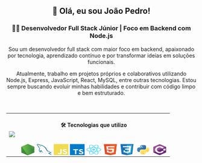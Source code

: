 <!--h1 without bottom border-->
<div align="center">
  
  <h2>👋 Olá, eu sou João Pedro!</h2>
  <h3>👨‍💻 Desenvolvedor Full Stack Júnior | Foco em Backend com Node.js</h3>
  <p>Sou um desenvolvedor full stack com maior foco em backend, apaixonado por tecnologia, aprendizado contínuo e por transformar ideias em soluções funcionais.</p>
  <p>Atualmente, trabalho em projetos próprios e colaborativos utilizando Node.js, Express, JavaScript, React, MySQL, entre outras tecnologias. Estou sempre buscando evoluir minhas habilidades e contribuir com código limpo e bem estruturado.</p>
  
</div>

<br/>

<table align="center">
  <tr>
    <td align="center">
      <img src="https://github-readme-stats.anuraghazra1.vercel.app/api/top-langs/?username=Jpiramos&theme=dark&hide_border=false&no-bg=true&no-frame=true&langs_count=10"/>
    </td>
    <td align="center">
      <h4>🛠️ Tecnologias que utilizo</h4>
      <br/>
      <img align="center" alt="Node.js" height="30" width="40" src="https://raw.githubusercontent.com/devicons/devicon/master/icons/nodejs/nodejs-original.svg">
      <img align="center" alt="MySQL" height="30" width="40" src="https://raw.githubusercontent.com/devicons/devicon/master/icons/mysql/mysql-original.svg">
      <img align="center" alt="JavaScript" height="30" width="40" src="https://raw.githubusercontent.com/devicons/devicon/master/icons/javascript/javascript-plain.svg">
      <img align="center" alt="TypeScript" height="30" width="40" src="https://raw.githubusercontent.com/devicons/devicon/master/icons/typescript/typescript-plain.svg">
      <img align="center" alt="React" height="30" width="40" src="https://raw.githubusercontent.com/devicons/devicon/master/icons/react/react-original.svg">
      <img align="center" alt="HTML" height="30" width="40" src="https://raw.githubusercontent.com/devicons/devicon/master/icons/html5/html5-original.svg">
      <img align="center" alt="CSS" height="30" width="40" src="https://raw.githubusercontent.com/devicons/devicon/master/icons/css3/css3-original.svg">
      <img align="center" alt="Python" height="30" width="40" src="https://raw.githubusercontent.com/devicons/devicon/master/icons/python/python-original.svg">
      <img align="center" alt="C#" height="30" width="40" src="https://raw.githubusercontent.com/devicons/devicon/master/icons/csharp/csharp-original.svg">
    </td>
  </tr>
</table>



